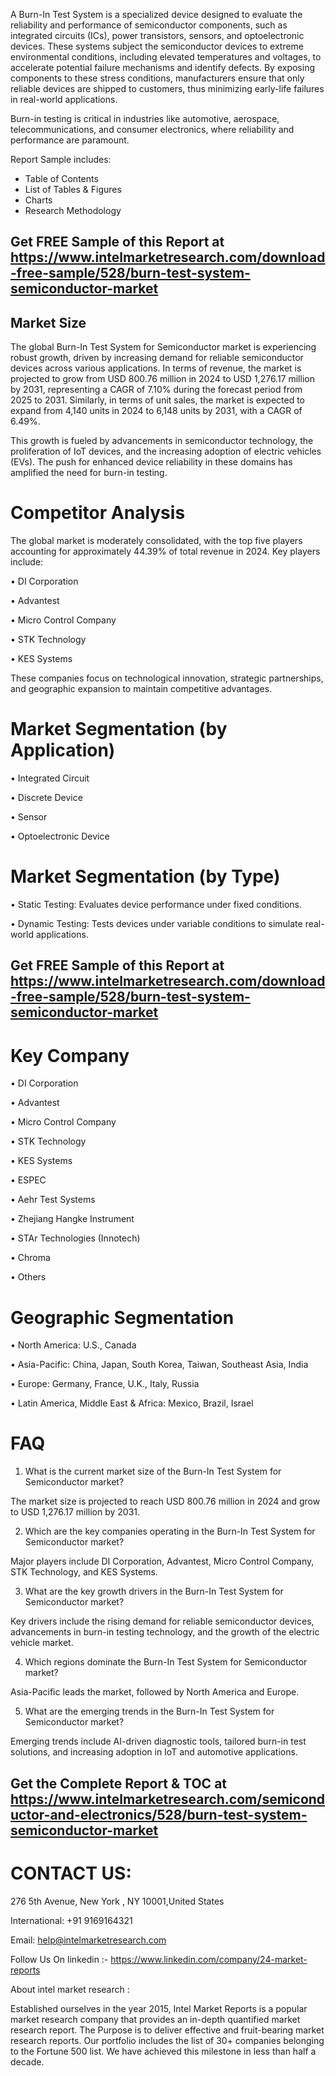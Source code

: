 A Burn-In Test System is a specialized device designed to evaluate the reliability and performance of semiconductor components, such as integrated circuits (ICs), power transistors, sensors, and optoelectronic devices. These systems subject the semiconductor devices to extreme environmental conditions, including elevated temperatures and voltages, to accelerate potential failure mechanisms and identify defects. By exposing components to these stress conditions, manufacturers ensure that only reliable devices are shipped to customers, thus minimizing early-life failures in real-world applications.

Burn-in testing is critical in industries like automotive, aerospace, telecommunications, and consumer electronics, where reliability and performance are paramount.

Report Sample includes:
- Table of Contents
- List of Tables & Figures
- Charts
- Research Methodology


Get FREE Sample of this Report at https://www.intelmarketresearch.com/download-free-sample/528/burn-test-system-semiconductor-market
-
Market Size
-
The global Burn-In Test System for Semiconductor market is experiencing robust growth, driven by increasing demand for reliable semiconductor devices across various applications. In terms of revenue, the market is projected to grow from USD 800.76 million in 2024 to USD 1,276.17 million by 2031, representing a CAGR of 7.10% during the forecast period from 2025 to 2031. Similarly, in terms of unit sales, the market is expected to expand from 4,140 units in 2024 to 6,148 units by 2031, with a CAGR of 6.49%.

 

This growth is fueled by advancements in semiconductor technology, the proliferation of IoT devices, and the increasing adoption of electric vehicles (EVs). The push for enhanced device reliability in these domains has amplified the need for burn-in testing.

Competitor Analysis
=
The global market is moderately consolidated, with the top five players accounting for approximately 44.39% of total revenue in 2024. Key players include:

•	DI Corporation

•	Advantest

•	Micro Control Company

•	STK Technology

•	KES Systems


These companies focus on technological innovation, strategic partnerships, and geographic expansion to maintain competitive advantages.

Market Segmentation (by Application)
=
•	Integrated Circuit

•	Discrete Device

•	Sensor

•	Optoelectronic Device


Market Segmentation (by Type)
=
•	Static Testing: Evaluates device performance under fixed conditions.

•	Dynamic Testing: Tests devices under variable conditions to simulate real-world applications.

Get FREE Sample of this Report at https://www.intelmarketresearch.com/download-free-sample/528/burn-test-system-semiconductor-market
-

Key Company
=
•	DI Corporation

•	Advantest


•	Micro Control Company

•	STK Technology

•	KES Systems

•	ESPEC




•	Aehr Test Systems

•	Zhejiang Hangke Instrument

•	STAr Technologies (Innotech)

•	Chroma

•	Others

Geographic Segmentation
=
•	North America: U.S., Canada

•	Asia-Pacific: China, Japan, South Korea, Taiwan, Southeast Asia, India

•	Europe: Germany, France, U.K., Italy, Russia

•	Latin America, Middle East & Africa: Mexico, Brazil, Israel

FAQ
=
1. What is the current market size of the Burn-In Test System for Semiconductor market?

The market size is projected to reach USD 800.76 million in 2024 and grow to USD 1,276.17 million by 2031.

2. Which are the key companies operating in the Burn-In Test System for Semiconductor market?

Major players include DI Corporation, Advantest, Micro Control Company, STK Technology, and KES Systems.

3. What are the key growth drivers in the Burn-In Test System for Semiconductor market?

Key drivers include the rising demand for reliable semiconductor devices, advancements in burn-in testing technology, and the growth of the electric vehicle market.

4. Which regions dominate the Burn-In Test System for Semiconductor market?

Asia-Pacific leads the market, followed by North America and Europe.

5. What are the emerging trends in the Burn-In Test System for Semiconductor market?

Emerging trends include AI-driven diagnostic tools, tailored burn-in test solutions, and increasing adoption in IoT and automotive applications.


Get the Complete Report & TOC at https://www.intelmarketresearch.com/semiconductor-and-electronics/528/burn-test-system-semiconductor-market
-
CONTACT US:
=
276 5th Avenue, New York , NY 10001,United States

International: +91 9169164321

Email: help@intelmarketresearch.com

Follow Us On linkedin :- https://www.linkedin.com/company/24-market-reports

About intel market research :

Established ourselves in the year 2015, Intel Market Reports is a popular market research company that provides an in-depth quantified market research report. The Purpose is to deliver effective and fruit-bearing market research reports. Our portfolio includes the list of 30+ companies belonging to the Fortune 500 list. We have achieved this milestone in less than half a decade.
